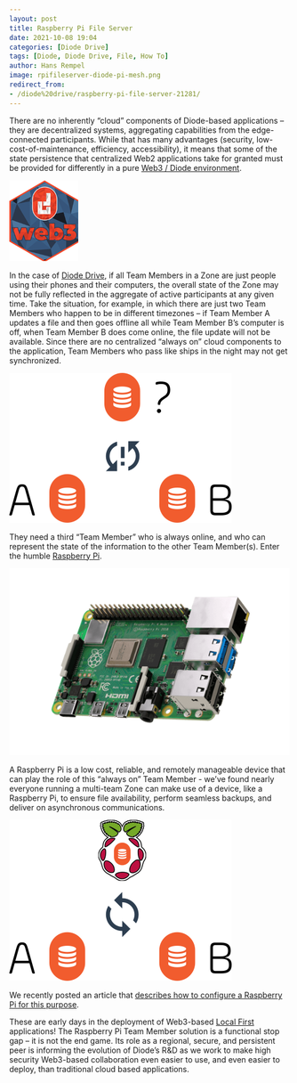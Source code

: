 ```yaml
---
layout: post
title: Raspberry Pi File Server
date: 2021-10-08 19:04
categories: [Diode Drive]
tags: [Diode, Diode Drive, File, How To]
author: Hans Rempel
image: rpifileserver-diode-pi-mesh.png
redirect_from:
- /diode%20drive/raspberry-pi-file-server-21281/
---
```


There are no inherently “cloud” components of Diode-based applications – they are decentralized systems, aggregating capabilities from the edge-connected participants. While that has many advantages (security, low-cost-of-maintenance, efficiency, accessibility), it means that some of the state persistence that centralized Web2 applications take for granted must be provided for differently in a pure [Web3 / Diode environment](/blockchain/Best-Resources-to-Learn-Web3-Blockchain-Decentralized-PKI-and-Ethereum-19262/).

![](../assets/img/blog/rpifileserver-web3-token.png)

In the case of [Diode Drive](/solutions/app/), if all Team Members in a Zone are just people using their phones and their computers, the overall state of the Zone may not be fully reflected in the aggregate of active participants at any given time. Take the situation, for example, in which there are just two Team Members who happen to be in different timezones – if Team Member A updates a file and then goes offline all while Team Member B’s computer is off, when Team Member B does come online, the file update will not be available. Since there are no centralized “always on” cloud components to the application, Team Members who pass like ships in the night may not get synchronized.

![](../assets/img/blog/rpifileserver-not-synced-trio.png)

They need a third “Team Member” who is always online, and who can represent the state of the information to the other Team Member(s). Enter the humble [Raspberry Pi](https://www.raspberrypi.org/).
 
![](../assets/img/blog/rpifileserver-rpi-board.png)

A Raspberry Pi is a low cost, reliable, and remotely manageable device that can play the role of this “always on” Team Member - we’ve found nearly everyone running a multi-team Zone can make use of a device, like a Raspberry Pi, to ensure file availability, perform seamless backups, and deliver on asynchronous communications. 

![](../assets/img/blog/rpifileserver-synced-trio.png)

We recently posted an article that [describes how to configure a Raspberry Pi for this purpose](https://support.diode.io/article/ad7s45khyq).

These are early days in the deployment of Web3-based [Local First](https://www.inkandswitch.com/local-first.html) applications! The Raspberry Pi Team Member solution is a functional stop gap – it is not the end game. Its role as a regional, secure, and persistent peer is informing the evolution of Diode’s R&D as we work to make high security Web3-based collaboration even easier to use, and even easier to deploy, than traditional cloud based applications. 

